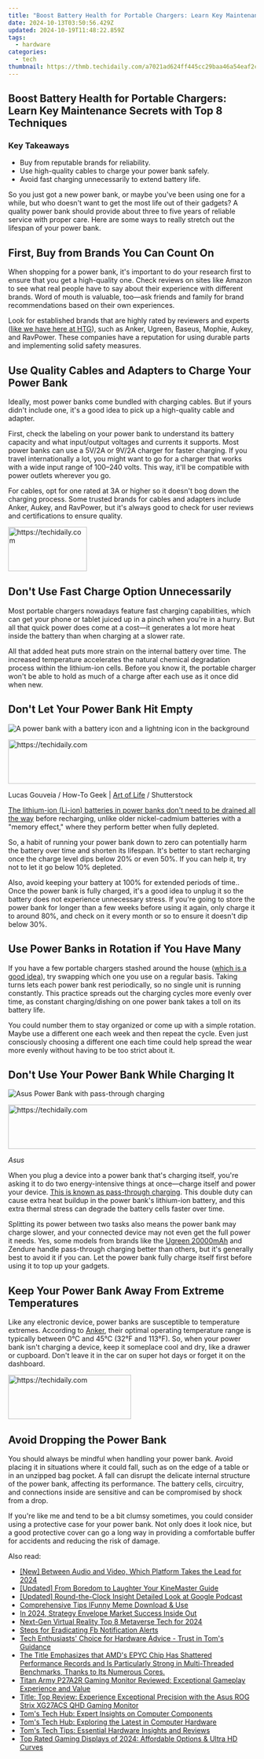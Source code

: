 ```yaml
---
title: "Boost Battery Health for Portable Chargers: Learn Key Maintenance Secrets with Top 8 Techniques"
date: 2024-10-13T03:50:56.429Z
updated: 2024-10-19T11:48:22.859Z
tags:
  - hardware
categories:
  - tech
thumbnail: https://thmb.techidaily.com/a7021ad624ff445cc29baa46a54eaf2cd9c23802b899b1042a541c20e9321a2f.jpg
---
```


## Boost Battery Health for Portable Chargers: Learn Key Maintenance Secrets with Top 8 Techniques

### Key Takeaways

* Buy from reputable brands for reliability.
* Use high-quality cables to charge your power bank safely.
* Avoid fast charging unnecessarily to extend battery life.

 So you just got a new power bank, or maybe you've been using one for a while, but who doesn't want to get the most life out of their gadgets? A quality power bank should provide about three to five years of reliable service with proper care. Here are some ways to really stretch out the lifespan of your power bank.

##  First, Buy from Brands You Can Count On

 When shopping for a power bank, it's important to do your research first to ensure that you get a high-quality one. Check reviews on sites like Amazon to see what real people have to say about their experience with different brands. Word of mouth is valuable, too—ask friends and family for brand recommendations based on their own experiences.

 Look for established brands that are highly rated by reviewers and experts ([like we have here at HTG](https://change-location.techidaily.com/how-to-fix-error-495-while-downloadupdating-android-apps-on-motorola-moto-g13-drfone-by-drfone-fix-android-problems-fix-android-problems/)), such as Anker, Ugreen, Baseus, Mophie, Aukey, and RavPower. These companies have a reputation for using durable parts and implementing solid safety measures.

##  Use Quality Cables and Adapters to Charge Your Power Bank

 Ideally, most power banks come bundled with charging cables. But if yours didn't include one, it's a good idea to pick up a high-quality cable and adapter.

 First, check the labeling on your power bank to understand its battery capacity and what input/output voltages and currents it supports. Most power banks can use a 5V/2A or 9V/2A charger for faster charging. If you travel internationally a lot, you might want to go for a charger that works with a wide input range of 100–240 volts. This way, it'll be compatible with power outlets wherever you go.

 For cables, opt for one rated at 3A or higher so it doesn't bog down the charging process. Some trusted brands for cables and adapters include Anker, Aukey, and RavPower, but it's always good to check for user reviews and certifications to ensure quality.

<!-- affiliate ads begin -->
<a href="https://aligracehair.sjv.io/c/5597632/2135410/19272" target="_top" id="2135410">
  <img src="//a.impactradius-go.com/display-ad/19272-2135410" border="0" alt="https://techidaily.com" width="160" height="90"/>
</a>
<img height="0" width="0" src="https://aligracehair.sjv.io/i/5597632/2135410/19272" style="position:absolute;visibility:hidden;" border="0" />
<!-- affiliate ads end -->

##  Don't Use Fast Charge Option Unnecessarily

 Most portable chargers nowadays feature fast charging capabilities, which can get your phone or tablet juiced up in a pinch when you're in a hurry. But all that quick power does come at a cost—it generates a lot more heat inside the battery than when charging at a slower rate.

 All that added heat puts more strain on the internal battery over time. The increased temperature accelerates the natural chemical degradation process within the lithium-ion cells. Before you know it, the portable charger won't be able to hold as much of a charge after each use as it once did when new.

##  Don't Let Your Power Bank Hit Empty

![A power bank with a battery icon and a lightning icon in the background](https://static1.howtogeekimages.com/wordpress/wp-content/uploads/2024/05/a-power-bank-with-a-battery-icon-and-a-lightning-icon-in-the-background.jpg) 

<!-- affiliate ads begin -->
<a href="https://appsumo.8odi.net/c/5597632/2144284/7443" target="_top" id="2144284">
  <img src="//a.impactradius-go.com/display-ad/7443-2144284" border="0" alt="https://techidaily.com" width="728" height="90"/>
</a>
<img height="0" width="0" src="https://appsumo.8odi.net/i/5597632/2144284/7443" style="position:absolute;visibility:hidden;" border="0" />
<!-- affiliate ads end -->

Lucas Gouveia / How-To Geek | [Art of Life](https://www.shutterstock.com/image-photo/power-bank-isolated-on-white-background-1050262811) / Shutterstock

[The lithium-ion (Li-ion) batteries in power banks don't need to be drained all the way](https://screen-capture.techidaily.com/in-2024-ranking-the-ultimate-in-mac-gif-recorders/) before recharging, unlike older nickel-cadmium batteries with a "memory effect," where they perform better when fully depleted.

 So, a habit of running your power bank down to zero can potentially harm the battery over time and shorten its lifespan. It's better to start recharging once the charge level dips below 20% or even 50%. If you can help it, try not to let it go below 10% depleted.

 Also, avoid keeping your battery at 100% for extended periods of time.. Once the power bank is fully charged, it's a good idea to unplug it so the battery does not experience unnecessary stress. If you're going to store the power bank for longer than a few weeks before using it again, only charge it to around 80%, and check on it every month or so to ensure it doesn't dip below 30%.

##  Use Power Banks in Rotation if You Have Many

 If you have a few portable chargers stashed around the house ([which is a good idea](https://android-location-track.techidaily.com/two-ways-to-track-my-boyfriends-zte-nubia-z60-ultra-without-him-knowing-drfone-by-drfone-virtual-android/)), try swapping which one you use on a regular basis. Taking turns lets each power bank rest periodically, so no single unit is running constantly. This practice spreads out the charging cycles more evenly over time, as constant charging/dishing on one power bank takes a toll on its battery life.

 You could number them to stay organized or come up with a simple rotation. Maybe use a different one each week and then repeat the cycle. Even just consciously choosing a different one each time could help spread the wear more evenly without having to be too strict about it.

##  Don't Use Your Power Bank While Charging It

![Asus Power Bank with pass-through charging](https://static1.howtogeekimages.com/wordpress/wp-content/uploads/2022/08/asus_power_bank_pass_through_charging.jpg) 

<!-- affiliate ads begin -->
<a href="https://smilemakers.pxf.io/c/5597632/2123901/26106" target="_top" id="2123901">
  <img src="//a.impactradius-go.com/display-ad/26106-2123901" border="0" alt="https://techidaily.com" width="728" height="90"/>
</a>
<img height="0" width="0" src="https://smilemakers.pxf.io/i/5597632/2123901/26106" style="position:absolute;visibility:hidden;" border="0" />
<!-- affiliate ads end -->

_Asus_

 When you plug a device into a power bank that's charging itself, you're asking it to do two energy-intensive things at once—charge itself and power your device. [This is known as pass-through charging](https://vp-tips.techidaily.com/new-2024-approved-edit-masters-seamless-text-insertion-for-photos/). This double duty can cause extra heat buildup in the power bank's lithium-ion battery, and this extra thermal stress can degrade the battery cells faster over time.

 Splitting its power between two tasks also means the power bank may charge slower, and your connected device may not even get the full power it needs. Yes, some models from brands like the [Ugreen 20000mAh](https://fox-that.techidaily.com/1721452377806-issues-with-your-iphones-location-heres-how-you-can-fix-them/) and Zendure handle pass-through charging better than others, but it's generally best to avoid it if you can. Let the power bank fully charge itself first before using it to top up your gadgets.

##  Keep Your Power Bank Away From Extreme Temperatures

 Like any electronic device, power banks are susceptible to temperature extremes. According to [Anker](https://support.anker.com/s/article/What-is-the-optimal-temperature-when-using-Anker-batteries), their optimal operating temperature range is typically between 0°C and 45°C (32°F and 113°F). So, when your power bank isn't charging a device, keep it someplace cool and dry, like a drawer or cupboard. Don't leave it in the car on super hot days or forget it on the dashboard.

<!-- affiliate ads begin -->
<a href="https://bluettius.sjv.io/c/5597632/2139107/17108" target="_top" id="2139107">
  <img src="//a.impactradius-go.com/display-ad/17108-2139107" border="0" alt="https://techidaily.com" width="250" height="90"/>
</a>
<img height="0" width="0" src="https://bluettius.sjv.io/i/5597632/2139107/17108" style="position:absolute;visibility:hidden;" border="0" />
<!-- affiliate ads end -->

##  Avoid Dropping the Power Bank

 You should always be mindful when handling your power bank. Avoid placing it in situations where it could fall, such as on the edge of a table or in an unzipped bag pocket. A fall can disrupt the delicate internal structure of the power bank, affecting its performance. The battery cells, circuitry, and connections inside are sensitive and can be compromised by shock from a drop.

 If you're like me and tend to be a bit clumsy sometimes, you could consider using a protective case for your power bank. Not only does it look nice, but a good protective cover can go a long way in providing a comfortable buffer for accidents and reducing the risk of damage.

<ins class="adsbygoogle"
     style="display:block"
     data-ad-format="autorelaxed"
     data-ad-client="ca-pub-7571918770474297"
     data-ad-slot="1223367746"></ins>

<ins class="adsbygoogle"
     style="display:block"
     data-ad-client="ca-pub-7571918770474297"
     data-ad-slot="8358498916"
     data-ad-format="auto"
     data-full-width-responsive="true"></ins>

<span class="atpl-alsoreadstyle">Also read:</span>
<div><ul>
<li><a href="https://vp-tips.techidaily.com/new-between-audio-and-video-which-platform-takes-the-lead-for-2024/"><u>[New] Between Audio and Video, Which Platform Takes the Lead for 2024</u></a></li>
<li><a href="https://some-knowledge.techidaily.com/updated-from-boredom-to-laughter-your-kinemaster-guide/"><u>[Updated] From Boredom to Laughter Your KineMaster Guide</u></a></li>
<li><a href="https://extra-guidance.techidaily.com/updated-round-the-clock-insight-detailed-look-at-google-podcast/"><u>[Updated] Round-the-Clock Insight Detailed Look at Google Podcast</u></a></li>
<li><a href="https://extra-tips.techidaily.com/comprehensive-tips-ifunny-meme-download-and-use/"><u>Comprehensive Tips IFunny Meme Download & Use</u></a></li>
<li><a href="https://some-approaches.techidaily.com/in-2024-strategy-envelope-market-success-inside-out/"><u>In 2024, Strategy Envelope Market Success Inside Out</u></a></li>
<li><a href="https://extra-guidance.techidaily.com/next-gen-virtual-reality-top-8-metaverse-tech-for-2024/"><u>Next-Gen Virtual Reality Top 8 Metaverse Tech for 2024</u></a></li>
<li><a href="https://facebook.techidaily.com/steps-for-eradicating-fb-notification-alerts/"><u>Steps for Eradicating Fb Notification Alerts</u></a></li>
<li><a href="https://hardware-help.techidaily.com/tech-enthusiasts-choice-for-hardware-advice-trust-in-toms-guidance/"><u>Tech Enthusiasts' Choice for Hardware Advice - Trust in Tom's Guidance</u></a></li>
<li><a href="https://hardware-tips.techidaily.com/the-title-emphasizes-that-amds-epyc-chip-has-shattered-performance-records-and-is-particularly-strong-in-multi-threaded-benchmarks-thanks-to-its-numerous-co47/"><u>The Title Emphasizes that AMD's EPYC Chip Has Shattered Performance Records and Is Particularly Strong in Multi-Threaded Benchmarks, Thanks to Its Numerous Cores.</u></a></li>
<li><a href="https://hardware-help.techidaily.com/titan-army-p27a2r-gaming-monitor-reviewed-exceptional-gameplay-experience-and-value/"><u>Titan Army P27A2R Gaming Monitor Reviewed: Exceptional Gameplay Experience and Value</u></a></li>
<li><a href="https://hardware-help.techidaily.com/title-top-review-experience-exceptional-precision-with-the-asus-rog-strix-xg27acs-qhd-gaming-monitor/"><u>Title: Top Review: Experience Exceptional Precision with the Asus ROG Strix XG27ACS QHD Gaming Monitor</u></a></li>
<li><a href="https://hardware-help.techidaily.com/toms-tech-hub-expert-insights-on-computer-components/"><u>Tom's Tech Hub: Expert Insights on Computer Components</u></a></li>
<li><a href="https://hardware-help.techidaily.com/toms-tech-hub-exploring-the-latest-in-computer-hardware/"><u>Tom's Tech Hub: Exploring the Latest in Computer Hardware</u></a></li>
<li><a href="https://hardware-help.techidaily.com/toms-tech-tips-essential-hardware-insights-and-reviews/"><u>Tom's Tech Tips: Essential Hardware Insights and Reviews</u></a></li>
<li><a href="https://hardware-help.techidaily.com/top-rated-gaming-displays-of-2024-affordable-options-and-ultra-hd-curves/"><u>Top Rated Gaming Displays of 2024: Affordable Options & Ultra HD Curves</u></a></li>
</ul></div>

